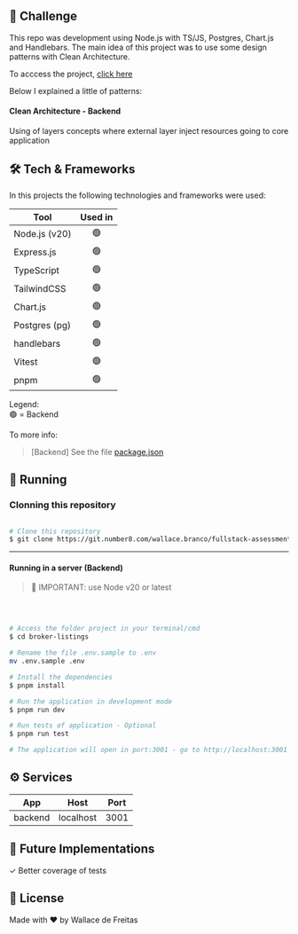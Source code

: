 ## 🚀 Challenge

This repo was development using Node.js with TS/JS, Postgres, Chart.js and Handlebars. The main idea of this project was to use some design patterns with Clean Architecture.

To acccess the project, <a href="https://number8-web.vercel.app/" target="_blank">click here</a>

Below I explained a little of patterns:

#### Clean Architecture - Backend

Using of layers concepts where external layer inject resources going to core application

## 🛠 Tech & Frameworks

In this projects the following technologies and frameworks were used:

| Tool            |     Used in   |
|---------------- |:-------------:|
| Node.js (v20)   |      🟢       |
| Express.js      |      🟢       |
| TypeScript      |      🟢       |
| TailwindCSS     |      🟢       |
| Chart.js        |      🟢       |
| Postgres (pg)   |      🟢       |
| handlebars      |      🟢       |
| Vitest          |      🟢       |
| pnpm            |      🟢       |

Legend: <br>
🟢 = Backend <br>

To more info:

> [Backend] See the file  [package.json](./package.json)

## 🧭 Running

### Clonning this repository

```bash

# Clone this repository
$ git clone https://git.number8.com/wallace.branco/fullstack-assessment.git

```
---

#### Running in a server (Backend) 

>🚨 IMPORTANT: use Node v20 or latest

<br>

```bash

# Access the folder project in your terminal/cmd
$ cd broker-listings

# Rename the file .env.sample to .env
mv .env.sample .env

# Install the dependencies
$ pnpm install

# Run the application in development mode
$ pnpm run dev

# Run tests of application - Optional
$ pnpm run test

# The application will open in port:3001 - go to http://localhost:3001

```

## ⚙️ Services

| App             |    Host                             |   Port        |
|---------------- |:-----------------------------------:|:-------------:|
| backend         |  localhost                          |   3001        |


## 🔮 Future Implementations

✓ Better coverage of tests <br>

## 📝 License

Made with ♥️ by Wallace de Freitas